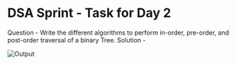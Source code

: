 # DSA Sprint - Task for Day 2
Question - Write the different algorithms to perform in-order, pre-order, and post-order traversal of a binary Tree.
Solution -

![Output](https://github.com/user-attachments/assets/feabaaee-f931-4317-86c1-c6a2c5829e62)
